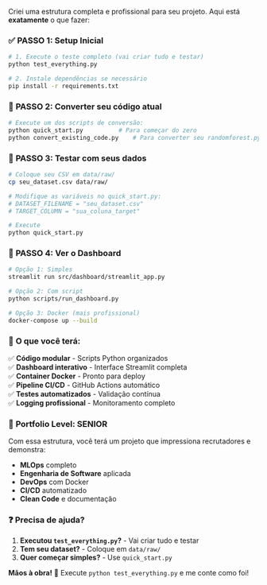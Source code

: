 
Criei uma estrutura completa e profissional para seu projeto. Aqui está **exatamente** o que fazer:

### ✅ **PASSO 1: Setup Inicial**
```bash
# 1. Execute o teste completo (vai criar tudo e testar)
python test_everything.py

# 2. Instale dependências se necessário
pip install -r requirements.txt
```

### 🔄 **PASSO 2: Converter seu código atual**
```bash
# Execute um dos scripts de conversão:
python quick_start.py          # Para começar do zero
python convert_existing_code.py    # Para converter seu randomforest.py
```

### 🚀 **PASSO 3: Testar com seus dados**
```bash
# Coloque seu CSV em data/raw/
cp seu_dataset.csv data/raw/

# Modifique as variáveis no quick_start.py:
# DATASET_FILENAME = "seu_dataset.csv"
# TARGET_COLUMN = "sua_coluna_target"

# Execute
python quick_start.py
```

### 📱 **PASSO 4: Ver o Dashboard**
```bash
# Opção 1: Simples
streamlit run src/dashboard/streamlit_app.py

# Opção 2: Com script
python scripts/run_dashboard.py

# Opção 3: Docker (mais profissional)
docker-compose up --build
```

### 💎 **O que você terá:**

✅ **Código modular** - Scripts Python organizados  
✅ **Dashboard interativo** - Interface Streamlit completa  
✅ **Container Docker** - Pronto para deploy  
✅ **Pipeline CI/CD** - GitHub Actions automático  
✅ **Testes automatizados** - Validação contínua  
✅ **Logging profissional** - Monitoramento completo  

### 🎊 **Portfolio Level: SENIOR**

Com essa estrutura, você terá um projeto que impressiona recrutadores e demonstra:
- **MLOps** completo
- **Engenharia de Software** aplicada
- **DevOps** com Docker
- **CI/CD** automatizado
- **Clean Code** e documentação

### ❓ **Precisa de ajuda?**

1. **Executou `test_everything.py`?** - Vai criar tudo e testar
2. **Tem seu dataset?** - Coloque em `data/raw/`
3. **Quer começar simples?** - Use `quick_start.py`

**Mãos à obra!** 🚀 Execute `python test_everything.py` e me conte como foi!
